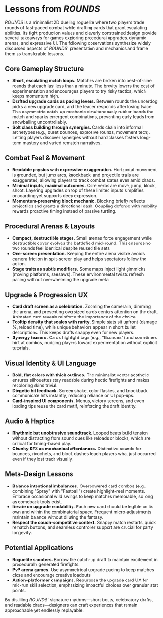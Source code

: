 # Lessons from *ROUNDS*

*ROUNDS* is a minimalist 2D dueling roguelite where two players trade rounds of fast-paced combat while drafting cards that grant escalating abilities. Its tight production values and cleverly constrained design provide several takeaways for games exploring procedural upgrades, dynamic arenas, and expressive UI. The following observations synthesize widely discussed aspects of *ROUNDS*' presentation and mechanics and frame them as transferable lessons.

## Core Gameplay Structure
- **Short, escalating match loops.** Matches are broken into best-of-nine rounds that each last less than a minute. The brevity lowers the cost of experimentation and encourages players to try risky tactics, which keeps momentum high.
- **Drafted upgrade cards as pacing levers.** Between rounds the underdog picks a new upgrade card, and the leader responds after losing twice. This asymmetric catch-up mechanic simultaneously rubber-bands the match and sparks emergent combinations, preventing early leads from snowballing uncontrollably.
- **Soft class building through synergies.** Cards chain into informal archetypes (e.g., bullet bounces, explosive rounds, movement tech). Letting players discover synergies without hard classes fosters long-term mastery and varied rematch narratives.

## Combat Feel & Movement
- **Readable physics with expressive exaggeration.** Horizontal movement is grounded, but jump arcs, knockback, and projectile trails are exaggerated, allowing players to track combat states even amid chaos.
- **Minimal inputs, maximal outcomes.** Core verbs are move, jump, block, shoot. Layering upgrades on top of these limited inputs simplifies onboarding yet supports deep expression.
- **Momentum-preserving block mechanic.** Blocking briefly reflects projectiles and grants a directional dash. Coupling defense with mobility rewards proactive timing instead of passive turtling.

## Procedural Arenas & Layouts
- **Compact, destructible stages.** Small arenas force engagement while destructible cover evolves the battlefield mid-round. This ensures no two rounds feel identical despite reused tile sets.
- **One-screen presentation.** Keeping the entire arena visible avoids camera friction in split-screen play and helps spectators follow the action.
- **Stage traits as subtle modifiers.** Some maps inject light gimmicks (moving platforms, seesaws). These environmental twists refresh pacing without overwhelming the upgrade meta.

## Upgrade & Progression UX
- **Card draft screen as a celebration.** Zooming the camera in, dimming the arena, and presenting oversized cards centers attention on the draft. Animated card reveals reinforce the importance of the choice.
- **Tooltip density that scales with rarity.** Simple stats sit upfront (damage %, reload time), while unique behaviors appear in short bullet descriptions. This keeps drafts snappy even for new players.
- **Synergy teasers.** Cards highlight tags (e.g., "Bounces") and sometimes hint at combos, nudging players toward experimentation without explicit tutorials.

## Visual Identity & UI Language
- **Bold, flat colors with thick outlines.** The minimalist vector aesthetic ensures silhouettes stay readable during hectic firefights and makes recoloring skins trivial.
- **Diegetic hit feedback.** Screen shake, color flashes, and knockback communicate hits instantly, reducing reliance on UI pop-ups.
- **Card-inspired UI components.** Menus, victory screens, and even loading tips reuse the card motif, reinforcing the draft identity.

## Audio & Haptics
- **Rhythmic but unobtrusive soundtrack.** Looped beats build tension without distracting from sound cues like reloads or blocks, which are critical for timing-based play.
- **Chunky SFX as mechanical affordances.** Distinctive sounds for bounces, ricochets, and block dashes teach players what just occurred even if they lost track visually.

## Meta-Design Lessons
- **Balance intentional imbalances.** Overpowered card combos (e.g., combining "Spray" with "Fastball") create highlight-reel moments. Embrace occasional wild swings to keep matches memorable, so long as comeback tools exist.
- **Iterate on upgrade readability.** Each new card should be legible on its own and within the combinatorial space. Frequent micro-adjustments maintain balance without diluting the fantasy.
- **Respect the couch-competitive context.** Snappy match restarts, quick rematch buttons, and seamless controller support are crucial for party longevity.

## Potential Applications
- **Roguelite shooters.** Borrow the catch-up draft to maintain excitement in procedurally generated firefights.
- **PvP arena games.** Use asymmetrical upgrade pacing to keep matches close and encourage creative loadouts.
- **Action-platformer campaigns.** Repurpose the upgrade card UX for mid-run skill selection, emphasizing impactful choices over granular stat points.

By distilling *ROUNDS*' signature rhythms—short bouts, celebratory drafts, and readable chaos—designers can craft experiences that remain approachable yet endlessly replayable.
